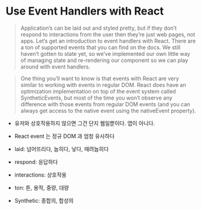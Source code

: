 # Use Event Handlers with React

> Application’s can be laid out and styled pretty, but if they don’t respond to interactions from the user then they’re just web pages, not apps. Let’s get an introduction to event handlers with React. There are a ton of supported events that you can find on the docs. We still haven’t gotten to state yet, so we’ve implemented our own little way of managing state and re-rendering our component so we can play around with event handlers.

> One thing you’ll want to know is that events with React are very similar to working with events in regular DOM. React does have an optimization implementation on top of the event system called SyntheticEvents, but most of the time you won’t observe any difference with those events from regular DOM events (and you can always get access to the native event using the nativeEvent property).

- 유저와 상호작용하지 않으면 그건 단지 웹일뿐이다. 앱이 아니다.
- React event 는 정규 DOM 과 엄청 유사하다

- laid: 넘어뜨리다, 눕히다, 낳다, 때려눕히다
- respond: 응답하다
- interactions: 상호작용
- ton: 톤, 용적, 중량, 대량
- Synthetic: 종합의, 합성의

